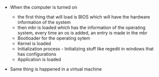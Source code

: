 - When the computer is turned on  
  - the first thing that will load is BIOS which will have the hardware information of the system 
  - then mbr is loaded which has the information of the operating system, every time an os is added, an entry is made in the mbr 
  - Bootloader for the operating sytem 
  - Kernel is loaded 
  - Initialization process - Initializing stuff like regedit in windows that has configurations 
  - Application is loaded 

- Same thing is happened in a virtual machine 